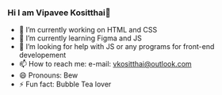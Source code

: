 ### Hi I am Vipavee Kositthai👋

- 🔭 I’m currently working on HTML and CSS
- 🌱 I’m currently learning Figma and JS
- 🤔 I’m looking for help with JS or any programs for front-end developement 
- 📫 How to reach me: e-mail: vkositthai@outlook.com
- 😄 Pronouns: Bew
- ⚡ Fun fact: Bubble Tea lover 

